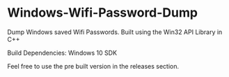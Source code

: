 # Windows-Wifi-Password-Dump
Dump Windows saved Wifi Passwords. Built using the Win32 API Library in C++

Build Dependencies: Windows 10 SDK

Feel free to use the pre built version in the releases section.
